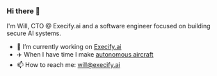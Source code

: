 ### Hi there 👋

I'm Will, CTO @ Execify.ai and a software engineer focused on building secure AI systems.

- 🔭 I’m currently working on [Execify.ai](https://execify.ai)
- ✈️ When I have time I make [autonomous aircraft](https://github.com/williamoverton/willpower)
- 📫 How to reach me: will@execify.ai
